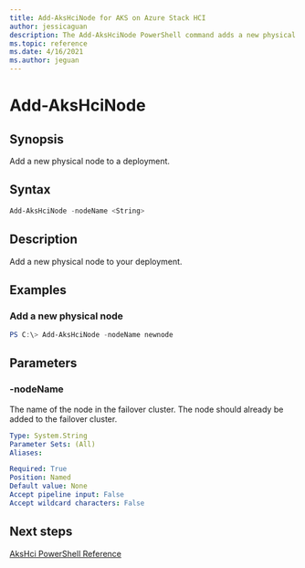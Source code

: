 ```yaml
---
title: Add-AksHciNode for AKS on Azure Stack HCI
author: jessicaguan
description: The Add-AksHciNode PowerShell command adds a new physical node to a deployment.
ms.topic: reference
ms.date: 4/16/2021
ms.author: jeguan
---
```


# Add-AksHciNode

## Synopsis
Add a new physical node to a deployment.

## Syntax

```powershell
Add-AksHciNode -nodeName <String>
```

## Description
Add a new physical node to your deployment.

## Examples

### Add a new physical node
```powershell
PS C:\> Add-AksHciNode -nodeName newnode
```

## Parameters

### -nodeName
The name of the node in the failover cluster. The node should already be added to the failover cluster.

```yaml
Type: System.String
Parameter Sets: (All)
Aliases:

Required: True
Position: Named
Default value: None
Accept pipeline input: False
Accept wildcard characters: False
```

## Next steps

[AksHci PowerShell Reference](index.md)